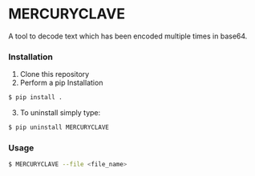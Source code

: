 # MERCURYCLAVE

A tool to decode text which has been encoded multiple times in base64.

### Installation
1. Clone this repository
2. Perform a pip Installation
  ```sh
  $ pip install .
  ```
3. To uninstall simply type:
  ```sh
  $ pip uninstall MERCURYCLAVE
  ```

### Usage
```sh
$ MERCURYCLAVE --file <file_name>
```
